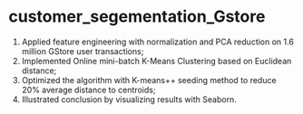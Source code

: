# customer_segementation_Gstore
1. Applied feature engineering with normalization and PCA reduction on 1.6 million GStore user transactions;
2. Implemented Online mini-batch K-Means Clustering based on Euclidean distance;
3. Optimized the algorithm with K-means++ seeding method to reduce 20% average distance to centroids;
4. Illustrated conclusion by visualizing results with Seaborn. 
